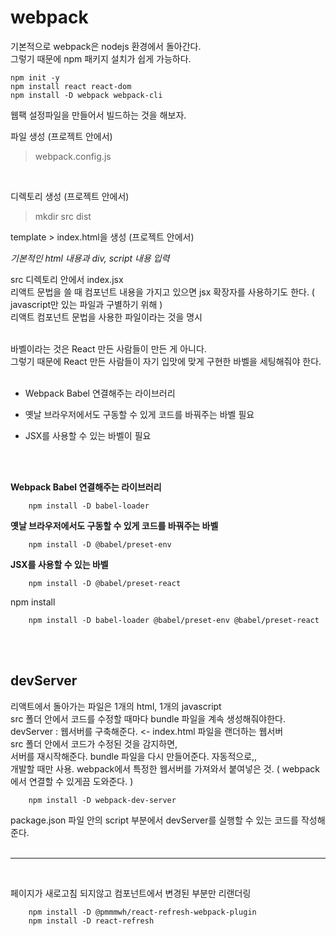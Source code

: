 # webpack
기본적으로 webpack은 nodejs 환경에서 돌아간다.
<br>
그렇기 때문에 npm 패키지 설치가 쉽게 가능하다.
<br>
```
npm init -y
npm install react react-dom
npm install -D webpack webpack-cli
```

웹팩 설정파일을 만들어서 빌드하는 것을 해보자.
<br>

파일 생성 (프로젝트 안에서)
> webpack.config.js
<br>

디렉토리 생성 (프로젝트 안에서)
> mkdir src dist

template > index.html을 생성 (프로젝트 안에서)
<br>

*기본적인 html 내용과 div, script 내용 입력*

src 디렉토리 안에서 index.jsx
<br>
리액트 문법을 쓸 때 컴포넌트 내용을 가지고 있으면 jsx 확장자를 사용하기도 한다. ( javascript만 있는 파일과 구별하기 위해 )
<br>
리액트 컴포넌트 문법을 사용한 파일이라는 것을 명시

<br>
바벨이라는 것은
React 만든 사람들이 만든 게 아니다.
<br>
그렇기 때문에 React 만든 사람들이 자기 입맛에 맞게 구현한 바벨을 세팅해줘야 한다.
<br>
<br>

- Webpack Babel 연결해주는 라이브러리

- 옛날 브라우저에서도 구동할 수 있게 코드를 바꿔주는 바벨 필요

- JSX를 사용할 수 있는 바벨이 필요
<br>
<br>

**Webpack Babel 연결해주는 라이브러리**
```
    npm install -D babel-loader
```

**옛날 브라우저에서도 구동할 수 있게 코드를 바꿔주는 바벨**
```
    npm install -D @babel/preset-env
```

**JSX를 사용할 수 있는 바벨**
```
    npm install -D @babel/preset-react
```

npm install
```
    npm install -D babel-loader @babel/preset-env @babel/preset-react
```
<br>
<br>

## devServer
리액트에서 돌아가는 파일은 1개의 html, 1개의 javascript
<br>
src 폴더 안에서 코드를 수정할 때마다 bundle 파일을 계속 생성해줘야한다.
<br>
devServer : 웹서버를 구축해준다. <- index.html 파일을 랜더하는 웹서버
<br>
src 폴더 안에서 코드가 수정된 것을 감지하면,
<br>
서버를 재시작해준다. bundle 파일을 다시 만들어준다. 자동적으로,,
<br>
개발할 때만 사용.
webpack에서 특정한 웹서버를 가져와서 붙여넣은 것. ( webpack에서 연결할 수 있게끔 도와준다. )
<br>
```
    npm install -D webpack-dev-server
```
package.json 파일 안의 script 부분에서 devServer를 실행할 수 있는 코드를 작성해준다.
<br>
<br>

---
<br>

페이지가 새로고침 되지않고 컴포넌트에서 변경된 부분만 리랜더링 
```
    npm install -D @pmmmwh/react-refresh-webpack-plugin
    npm install -D react-refresh
```